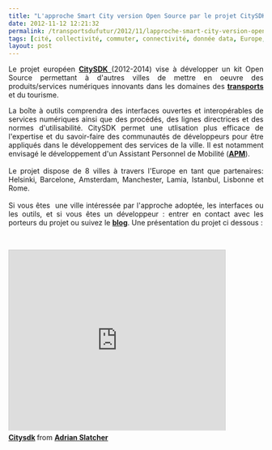 ```yaml
---
title: "L'approche Smart City version Open Source par le projet CitySDK"
date: 2012-11-12 12:21:32
permalink: /transportsdufutur/2012/11/lapproche-smart-city-version-open-source-par-le-projet-citysdk.html
tags: [cité, collectivité, commuter, connectivité, donnée data, Europe, FP7, gouvernance, intelligence collective, internet, open source, partage de données]
layout: post
---
```


<p style="text-align: justify;">Le projet européen <a href="http://www.citysdk.eu/" target="_blank"><strong>CitySDK</strong> </a>(2012-2014) vise à développer un kit Open Source permettant à d'autres villes de mettre en oeuvre des produits/services numériques innovants dans les domaines des <strong><a href="http://www.citysdk.eu/mobility/" target="_self">transports</a></strong> et du tourisme.</p> <p style="text-align: justify;">La boîte à outils comprendra des interfaces ouvertes et interopérables de services numériques ainsi que des procédés, des lignes directrices et des normes d'utilisabilité. CitySDK permet une utlisation plus efficace de l'expertise et du savoir-faire des communautés de développeurs pour être appliqués dans le développement des services de la ville. Il est notamment envisagé le développement d'un Assistant Personnel de Mobilité (<strong><a href="https://gabrielplassat.github.io/transportsdufutur/2010/11/metanote-tdf-10-nous-etions-nous-sommes-et-nous-serons-des-cyborgs-lassistant-personnel-de-mobilite.html" target="_blank">APM</a></strong>).<br /><br />Le projet dispose de 8 villes à travers l'Europe en tant que partenaires: Helsinki, Barcelone, Amsterdam, Manchester, Lamia, Istanbul, Lisbonne et Rome.<br /><br />Si vous êtes  une ville intéressée par l'approche adoptée, les interfaces ou les outils, et si vous êtes un développeur : entrer en contact avec les porteurs du projet ou suivez le <strong><a href="http://www.citysdk.eu/category/blog/" target="_blank">blog</a></strong>. Une présentation du projet ci dessous : </p>  <!--more-->   <p> </p> <iframe frameborder="0" height="356" marginheight="0" marginwidth="0" scrolling="no" src="http://fr.slideshare.net/slideshow/embed_code/14446615" style="border: 1px solid #CCC; border-width: 1px 1px 0; margin-bottom: 5px;" width="427"> </iframe> <div style="margin-bottom: 5px;"> <strong> <a href="http://fr.slideshare.net/adrianslatcher/citysdk" target="_blank" title="Citysdk">Citysdk</a> </strong> from <strong><a href="http://fr.slideshare.net/adrianslatcher" target="_blank">Adrian Slatcher</a></strong> </div>

